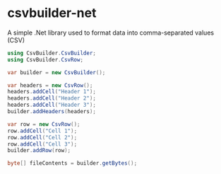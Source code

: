 # csvbuilder-net
A simple .Net library used to format data into comma-separated values (CSV)
```c#
using CsvBuilder.CsvBuilder;
using CsvBuilder.CsvRow;

var builder = new CsvBuilder();

var headers = new CsvRow();
headers.addCell("Header 1");
headers.addCell("Header 2");
headers.addCell("Header 3");
builder.addHeaders(headers);

var row = new CsvRow();
row.addCell("Cell 1");
row.addCell("Cell 2");
row.addCell("Cell 3");
builder.addRow(row);

byte[] fileContents = builder.getBytes();
```
